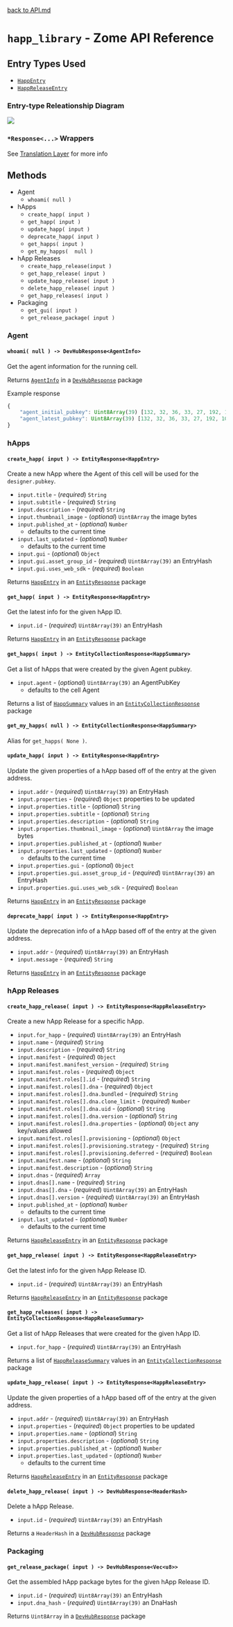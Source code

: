 [back to API.md](../API.md)


# `happ_library` - Zome API Reference

## Entry Types Used

- [`HappEntry`](../Entry_Types.md#happ-happentry)
- [`HappReleaseEntry`](../Entry_Types.md#happ-release-happreleaseentry)


### Entry-type Releationship Diagram
![](https://drive.google.com/a/webheroes.ca/thumbnail?id=1amiyBBUt2JAPz1PhknOv3wFg6v-tKx5I&sz=w1000)


### `*Response<...>` Wrappers
See [Translation Layer](../API.md#translation-layer) for more info



## Methods

- Agent
  - `whoami( null )`
- hApps
  - `create_happ( input )`
  - `get_happ( input )`
  - `update_happ( input )`
  - `deprecate_happ( input )`
  - `get_happs( input )`
  - `get_my_happs(  null )`
- hApp Releases
  - `create_happ_release(input )`
  - `get_happ_release( input )`
  - `update_happ_release( input )`
  - `delete_happ_release( input )`
  - `get_happ_releases( input )`
- Packaging
  - `get_gui( input )`
  - `get_release_package( input )`


### Agent

#### `whoami( null ) -> DevHubResponse<AgentInfo>`
Get the agent information for the running cell.

Returns [`AgentInfo`](https://docs.rs/hdk/0.0.*/hdk/prelude/struct.AgentInfo.html) in a
[`DevHubResponse`](../API.md#translation-layer) package

Example response
```javascript
{
    "agent_initial_pubkey": Uint8Array(39) [132, 32, 36, 33, 27, 192, 10, 137, ...],
    "agent_latest_pubkey": Uint8Array(39) [132, 32, 36, 33, 27, 192, 10, 137, ...]
}
```


### hApps

#### `create_happ( input ) -> EntityResponse<HappEntry>`
Create a new hApp where the Agent of this cell will be used for the `designer.pubkey`.

- `input.title` - (*required*) `String`
- `input.subtitle` - (*required*) `String`
- `input.description` - (*required*) `String`
- `input.thumbnail_image` - (*optional*) `Uint8Array` the image bytes
- `input.published_at` - (*optional*) `Number`
  - defaults to the current time
- `input.last_updated` - (*optional*) `Number`
  - defaults to the current time
- `input.gui` - (*optional*) `Object`
- `input.gui.asset_group_id` - (*required*) `Uint8Array(39)` an EntryHash
- `input.gui.uses_web_sdk` - (*required*) `Boolean`

Returns [`HappEntry`](../Entry_Types.md#happ-happentry) in an
[`EntityResponse`](../API.md#translation-layer) package


#### `get_happ( input ) -> EntityResponse<HappEntry>`
Get the latest info for the given hApp ID.

- `input.id` - (*required*) `Uint8Array(39)` an EntryHash

Returns [`HappEntry`](../Entry_Types.md#happ-happentry) in an
[`EntityResponse`](../API.md#translation-layer) package


#### `get_happs( input ) -> EntityCollectionResponse<HappSummary>`
Get a list of hApps that were created by the given Agent pubkey.

- `input.agent` - (*optional*) `Uint8Array(39)` an AgentPubKey
  - defaults to the cell Agent

Returns a list of [`HappSummary`](../Entry_Types.md#happ-summary-happsummary) values in an
[`EntityCollectionResponse`](../API.md#translation-layer) package


#### `get_my_happs( null ) -> EntityCollectionResponse<HappSummary>`
Alias for `get_happs( None )`.


#### `update_happ( input ) -> EntityResponse<HappEntry>`
Update the given properties of a hApp based off of the entry at the given address.

- `input.addr` - (*required*) `Uint8Array(39)` an EntryHash
- `input.properties` - (*required*) `Object` properties to be updated
- `input.properties.title` - (*optional*) `String`
- `input.properties.subtitle` - (*optional*) `String`
- `input.properties.description` - (*optional*) `String`
- `input.properties.thumbnail_image` - (*optional*) `Uint8Array` the image bytes
- `input.properties.published_at` - (*optional*) `Number`
- `input.properties.last_updated` - (*optional*) `Number`
  - defaults to the current time
- `input.properties.gui` - (*optional*) `Object`
- `input.properties.gui.asset_group_id` - (*required*) `Uint8Array(39)` an EntryHash
- `input.properties.gui.uses_web_sdk` - (*required*) `Boolean`

Returns [`HappEntry`](../Entry_Types.md#happ-happentry) in an
[`EntityResponse`](../API.md#translation-layer) package


#### `deprecate_happ( input ) -> EntityResponse<HappEntry>`
Update the deprecation info of a hApp based off of the entry at the given address.

- `input.addr` - (*required*) `Uint8Array(39)` an EntryHash
- `input.message` - (*required*) `String`

Returns [`HappEntry`](../Entry_Types.md#happ-happentry) in an
[`EntityResponse`](../API.md#translation-layer) package



### hApp Releases

#### `create_happ_release( input ) -> EntityResponse<HappReleaseEntry>`
Create a new hApp Release for a specific hApp.

- `input.for_happ` - (*required*) `Uint8Array(39)` an EntryHash
- `input.name` - (*required*) `String`
- `input.description` - (*required*) `String`
- `input.manifest` - (*required*) `Object`
- `input.manifest.manifest_version` - (*required*) `String`
- `input.manifest.roles` - (*required*) `Object`
- `input.manifest.roles[].id` - (*required*) `String`
- `input.manifest.roles[].dna` - (*required*) `Object`
- `input.manifest.roles[].dna.bundled` - (*required*) `String`
- `input.manifest.roles[].dna.clone_limit` - (*required*) `Number`
- `input.manifest.roles[].dna.uid` - (*optional*) `String`
- `input.manifest.roles[].dna.version` - (*optional*) `String`
- `input.manifest.roles[].dna.properties` - (*optional*) `Object` any key/values allowed
- `input.manifest.roles[].provisioning` - (*optional*) `Object`
- `input.manifest.roles[].provisioning.strategy` - (*required*) `String`
- `input.manifest.roles[].provisioning.deferred` - (*required*) `Boolean`
- `input.manifest.name` - (*optional*) `String`
- `input.manifest.description` - (*optional*) `String`
- `input.dnas` - (*required*) `Array`
- `input.dnas[].name` - (*required*) `String`
- `input.dnas[].dna` - (*required*) `Uint8Array(39)` an EntryHash
- `input.dnas[].version` - (*required*) `Uint8Array(39)` an EntryHash
- `input.published_at` - (*optional*) `Number`
  - defaults to the current time
- `input.last_updated` - (*optional*) `Number`
  - defaults to the current time

Returns [`HappReleaseEntry`](../Entry_Types.md#happ-release-happreleaseentry) in an
[`EntityResponse`](../API.md#translation-layer) package


#### `get_happ_release( input ) -> EntityResponse<HappReleaseEntry>`
Get the latest info for the given hApp Release ID.

- `input.id` - (*required*) `Uint8Array(39)` an EntryHash

Returns [`HappReleaseEntry`](../Entry_Types.md#happ-release-happreleaseentry) in an
[`EntityResponse`](../API.md#translation-layer) package


#### `get_happ_releases( input ) -> EntityCollectionResponse<HappReleaseSummary>`
Get a list of hApp Releases that were created for the given hApp ID.

- `input.for_happ` - (*required*) `Uint8Array(39)` an EntryHash

Returns a list of
[`HappReleaseSummary`](../Entry_Types.md#happ-release-summary-happreleasesummary) values in an
[`EntityCollectionResponse`](../API.md#translation-layer) package


#### `update_happ_release( input ) -> EntityResponse<HappReleaseEntry>`
Update the given properties of a hApp based off of the entry at the given address.

- `input.addr` - (*required*) `Uint8Array(39)` an EntryHash
- `input.properties` - (*required*) `Object` properties to be updated
- `input.properties.name` - (*optional*) `String`
- `input.properties.description` - (*optional*) `String`
- `input.properties.published_at` - (*optional*) `Number`
- `input.properties.last_updated` - (*optional*) `Number`
  - defaults to the current time

Returns [`HappReleaseEntry`](../Entry_Types.md#happ-release-happreleaseentry) in an
[`EntityResponse`](../API.md#translation-layer) package


#### `delete_happ_release( input ) -> DevHubResponse<HeaderHash>`
Delete a hApp Release.

- `input.id` - (*required*) `Uint8Array(39)` an EntryHash

Returns a `HeaderHash` in a [`DevHubResponse`](../API.md#translation-layer) package



### Packaging

#### `get_release_package( input ) -> DevHubResponse<Vec<u8>>`
Get the assembled hApp package bytes for the given hApp Release ID.

- `input.id` - (*required*) `Uint8Array(39)` an EntryHash
- `input.dna_hash` - (*required*) `Uint8Array(39)` an DnaHash

Returns `Uint8Array` in a [`DevHubResponse`](../API.md#translation-layer) package
